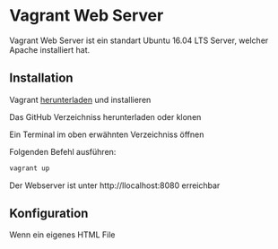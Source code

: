# Vagrant Web Server
Vagrant Web Server ist ein standart Ubuntu 16.04 LTS Server, welcher Apache installiert hat.
## Installation
Vagrant [herunterladen](https://www.vagrantup.com/) und installieren

Das GitHub Verzeichniss herunterladen oder klonen

Ein Terminal im oben erwähnten Verzeichniss öffnen

Folgenden Befehl ausführen:
```sh
vagrant up
```
Der Webserver ist unter http://llocalhost:8080 erreichbar
## Konfiguration
Wenn ein eigenes HTML File 

 
<!--stackedit_data:
eyJoaXN0b3J5IjpbLTEzMjU1MTAwMzVdfQ==
-->